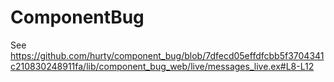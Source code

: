 # ComponentBug

See https://github.com/hurty/component_bug/blob/7dfecd05effdfcbb5f3704341c210830248911fa/lib/component_bug_web/live/messages_live.ex#L8-L12
